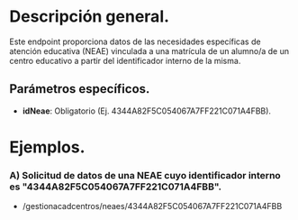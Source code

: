 # Descripción general.

Este endpoint proporciona datos de las necesidades específicas de atención educativa (NEAE) vinculada a una matrícula de un alumno/a de un centro educativo a partir del identificador interno de la misma.

## Parámetros específicos.

* **idNeae**: Obligatorio (Ej. 4344A82F5C054067A7FF221C071A4FBB).

# Ejemplos.
### A) Solicitud de datos de una NEAE cuyo identificador interno es "4344A82F5C054067A7FF221C071A4FBB".
* /gestionacadcentros/neaes/4344A82F5C054067A7FF221C071A4FBB

